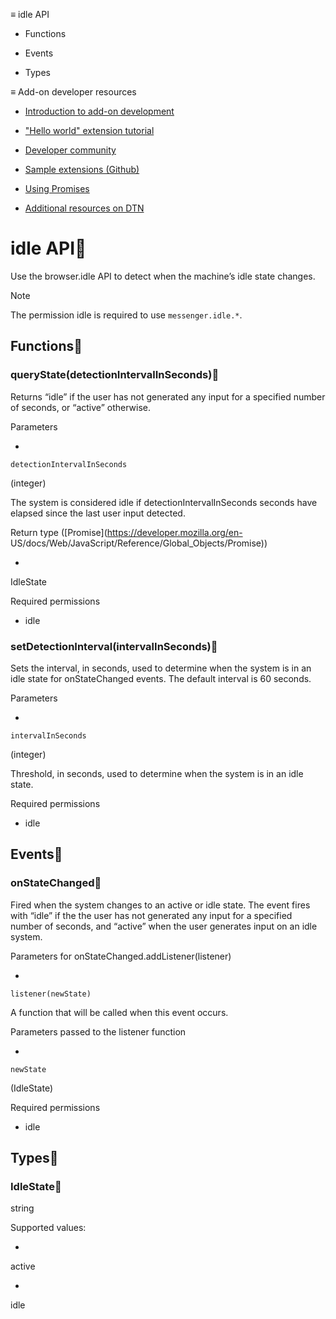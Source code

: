 ≡ idle API

  * Functions

  * Events

  * Types

≡ Add-on developer resources

  * [Introduction to add-on development](https://developer.thunderbird.net/add-ons/about-add-ons)

  * ["Hello world" extension tutorial](https://developer.thunderbird.net/add-ons/hello-world-add-on)

  * [Developer community](https://developer.thunderbird.net/add-ons/community)

  * [Sample extensions (Github)](https://github.com/thunderbird/sample-extensions)

  * [Using Promises](https://developer.mozilla.org/en-US/docs/Web/JavaScript/Guide/Using_promises)

  * [Additional resources on DTN](https://developer.thunderbird.net/add-ons/resources)

# idle API

Use the browser.idle API to detect when the machine’s idle state changes.

Note

The permission idle is required to use `messenger.idle.*`.

## Functions

### queryState(detectionIntervalInSeconds)

Returns “idle” if the user has not generated any input for a specified number
of seconds, or “active” otherwise.

Parameters

  * 

`detectionIntervalInSeconds`

(integer)

The system is considered idle if detectionIntervalInSeconds seconds have
elapsed since the last user input detected.

Return type ([Promise](https://developer.mozilla.org/en-
US/docs/Web/JavaScript/Reference/Global_Objects/Promise))

  * 

IdleState

Required permissions

  * idle

### setDetectionInterval(intervalInSeconds)

Sets the interval, in seconds, used to determine when the system is in an idle
state for onStateChanged events. The default interval is 60 seconds.

Parameters

  * 

`intervalInSeconds`

(integer)

Threshold, in seconds, used to determine when the system is in an idle state.

Required permissions

  * idle

## Events

### onStateChanged

Fired when the system changes to an active or idle state. The event fires with
“idle” if the the user has not generated any input for a specified number of
seconds, and “active” when the user generates input on an idle system.

Parameters for onStateChanged.addListener(listener)

  * 

`listener(newState)`

A function that will be called when this event occurs.

Parameters passed to the listener function

  * 

`newState`

(IdleState)

Required permissions

  * idle

## Types

### IdleState

string

Supported values:

  * 

active

  * 

idle

